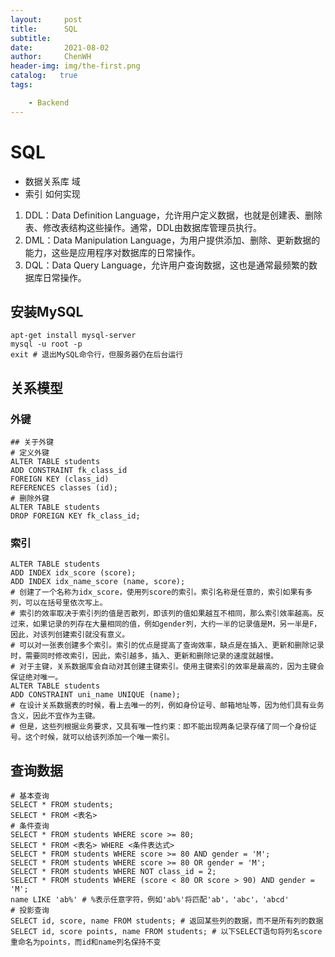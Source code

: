 ```yaml
---
layout:     post
title:      SQL
subtitle:    
date:       2021-08-02
author:     ChenWH
header-img: img/the-first.png
catalog:   true
tags:

    - Backend
---
```


# SQL

- 数据关系库  域
- 索引 如何实现

1. DDL：Data Definition Language，允许用户定义数据，也就是创建表、删除表、修改表结构这些操作。通常，DDL由数据库管理员执行。
2. DML：Data Manipulation Language，为用户提供添加、删除、更新数据的能力，这些是应用程序对数据库的日常操作。
3. DQL：Data Query Language，允许用户查询数据，这也是通常最频繁的数据库日常操作。

## 安装MySQL

```shell
apt-get install mysql-server
mysql -u root -p
exit # 退出MySQL命令行，但服务器仍在后台运行
```

## 关系模型

### 外键

```mysql
## 关于外键
# 定义外键
ALTER TABLE students
ADD CONSTRAINT fk_class_id
FOREIGN KEY (class_id)
REFERENCES classes (id);
# 删除外键
ALTER TABLE students
DROP FOREIGN KEY fk_class_id;
```

### 索引

```mysql
ALTER TABLE students
ADD INDEX idx_score (score);
ADD INDEX idx_name_score (name, score);
# 创建了一个名称为idx_score，使用列score的索引。索引名称是任意的，索引如果有多列，可以在括号里依次写上。
# 索引的效率取决于索引列的值是否散列，即该列的值如果越互不相同，那么索引效率越高。反过来，如果记录的列存在大量相同的值，例如gender列，大约一半的记录值是M，另一半是F，因此，对该列创建索引就没有意义。
# 可以对一张表创建多个索引。索引的优点是提高了查询效率，缺点是在插入、更新和删除记录时，需要同时修改索引，因此，索引越多，插入、更新和删除记录的速度就越慢。
# 对于主键，关系数据库会自动对其创建主键索引。使用主键索引的效率是最高的，因为主键会保证绝对唯一。
ALTER TABLE students
ADD CONSTRAINT uni_name UNIQUE (name);
# 在设计关系数据表的时候，看上去唯一的列，例如身份证号、邮箱地址等，因为他们具有业务含义，因此不宜作为主键。
# 但是，这些列根据业务要求，又具有唯一性约束：即不能出现两条记录存储了同一个身份证号。这个时候，就可以给该列添加一个唯一索引。
```

## 查询数据

```mysql
# 基本查询
SELECT * FROM students;
SELECT * FROM <表名>
# 条件查询
SELECT * FROM students WHERE score >= 80;
SELECT * FROM <表名> WHERE <条件表达式>
SELECT * FROM students WHERE score >= 80 AND gender = 'M';
SELECT * FROM students WHERE score >= 80 OR gender = 'M';
SELECT * FROM students WHERE NOT class_id = 2;
SELECT * FROM students WHERE (score < 80 OR score > 90) AND gender = 'M';
name LIKE 'ab%' # %表示任意字符，例如'ab%'将匹配'ab'，'abc'，'abcd'
# 投影查询
SELECT id, score, name FROM students; # 返回某些列的数据，而不是所有列的数据
SELECT id, score points, name FROM students; # 以下SELECT语句将列名score重命名为points，而id和name列名保持不变
```

